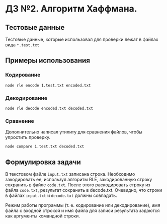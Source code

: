 # ДЗ №2. Алгоритм Хаффмана.

## Тестовые данные
Тестовые данные, которые использовал для проверки лежат
в файлах вида `*.test.txt`

## Примеры использования
### Кодирование
```shell
node rle encode 1.test.txt encoded.txt
```

### Декодирование
```shell
node rle decode encoded.txt decoded.txt
```

### Сравнение
Дополнительно написал утилиту для сравнения файлов, чтобы 
упростить проверку.
```shell
node compare 1.test.txt decoded.txt
```

## Формулировка задачи
В текстовом файле `input.txt` записана строка. Необходимо
закодировать ее, используя алгоритм RLE, закодированную строку
сохранить в файле `code.txt`. После этого раскодировать строку
из файла `code.txt`, результат сохранить в decode.txt. Очевидно,
что строки в файлах `input.txt` и `decode.txt` должны совпадать.

Режим работы программы (т. е. кодирование или декодирование),
имя файла с входной строкой и имя файла для записи результата
задаются как аргументы командной строки.